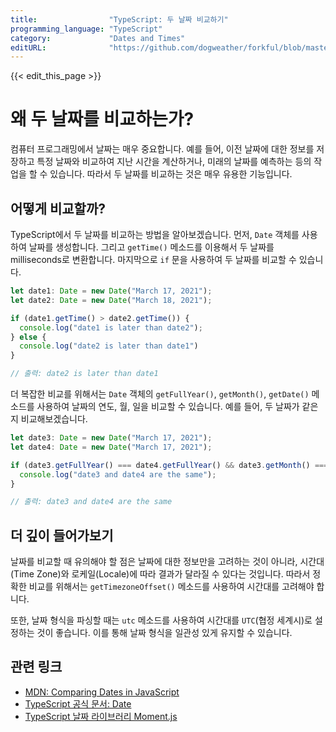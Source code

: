 ```yaml
---
title:                "TypeScript: 두 날짜 비교하기"
programming_language: "TypeScript"
category:             "Dates and Times"
editURL:              "https://github.com/dogweather/forkful/blob/master/content/ko/typescript/comparing-two-dates.md"
---
```


{{< edit_this_page >}}

# 왜 두 날짜를 비교하는가?

컴퓨터 프로그래밍에서 날짜는 매우 중요합니다. 예를 들어, 이전 날짜에 대한 정보를 저장하고 특정 날짜와 비교하여 지난 시간을 계산하거나, 미래의 날짜를 예측하는 등의 작업을 할 수 있습니다. 따라서 두 날짜를 비교하는 것은 매우 유용한 기능입니다.

## 어떻게 비교할까?

TypeScript에서 두 날짜를 비교하는 방법을 알아보겠습니다. 먼저, `Date` 객체를 사용하여 날짜를 생성합니다. 그리고 `getTime()` 메소드를 이용해서 두 날짜를 milliseconds로 변환합니다. 마지막으로 `if` 문을 사용하여 두 날짜를 비교할 수 있습니다.

```TypeScript
let date1: Date = new Date("March 17, 2021");
let date2: Date = new Date("March 18, 2021");

if (date1.getTime() > date2.getTime()) {
  console.log("date1 is later than date2");
} else {
  console.log("date2 is later than date1")
}

// 출력: date2 is later than date1
```

더 복잡한 비교를 위해서는 `Date` 객체의 `getFullYear()`, `getMonth()`, `getDate()` 메소드를 사용하여 날짜의 연도, 월, 일을 비교할 수 있습니다. 예를 들어, 두 날짜가 같은지 비교해보겠습니다.

```TypeScript
let date3: Date = new Date("March 17, 2021");
let date4: Date = new Date("March 17, 2021");

if (date3.getFullYear() === date4.getFullYear() && date3.getMonth() === date4.getMonth() && date3.getDate() === date4.getDate()) {
  console.log("date3 and date4 are the same");
}

// 출력: date3 and date4 are the same
```

## 더 깊이 들어가보기

날짜를 비교할 때 유의해야 할 점은 날짜에 대한 정보만을 고려하는 것이 아니라, 시간대(Time Zone)와 로케일(Locale)에 따라 결과가 달라질 수 있다는 것입니다. 따라서 정확한 비교를 위해서는 `getTimezoneOffset()` 메소드를 사용하여 시간대를 고려해야 합니다.

또한, 날짜 형식을 파싱할 때는 `utc` 메소드를 사용하여 시간대를 `UTC`(협정 세계시)로 설정하는 것이 좋습니다. 이를 통해 날짜 형식을 일관성 있게 유지할 수 있습니다.

## 관련 링크

- [MDN: Comparing Dates in JavaScript](https://developer.mozilla.org/ko/docs/Web/JavaScript/Reference/Global_Objects/Date)
- [TypeScript 공식 문서: Date](https://www.typescriptlang.org/docs/handbook/release-notes/typescript-2-7.html#more-accurately-reflect-ecmascript)
- [TypeScript 날짜 라이브러리 Moment.js](https://momentjs.com/)